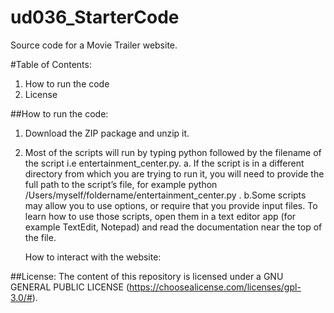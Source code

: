# ud036_StarterCode
Source code for a Movie Trailer website.

#Table of Contents:
1. How to run the code
2. License


##How to run the code:

1. Download the ZIP package and unzip it.
2. Most of the scripts will run by typing python followed by the filename of the script i.e entertainment_center.py.
   a. If the script is in a different directory from which you are trying to run it, you will need to provide the full path to the script’s file, for example python /Users/myself/foldername/entertainment_center.py .
   b.Some scripts may allow you to use options, or require that you provide input files. To learn how to use those scripts, open them in a text editor app (for example TextEdit, Notepad) and read the documentation near the top of the file.

   How to interact with the website:

##License:
   The content of this repository is licensed under a GNU GENERAL PUBLIC LICENSE (https://choosealicense.com/licenses/gpl-3.0/#).
